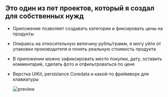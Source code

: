 ## Это один из пет проектов, который я создал для собственных нужд

- Gриложение позволяет создавать категории и фиксировать цены на продукты
- Опираясь на относительную величину рубль/грамм, я могу уйти от упаковки производителя и понять реальную стоимость продукта
- В приложении можно зафиксировать место покупки, дату, оставить комментарий, сделать фото и отфильтроваться по цене
- Верстка UIKit, persistance Coredata и какой-то фреймворк для клавиатуры

  ![preview]() 
